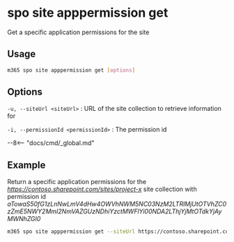# spo site apppermission get

Get a specific application permissions for the site

## Usage

```sh
m365 spo site apppermission get [options]
```

## Options

`-u, --siteUrl <siteUrl>`
: URL of the site collection to retrieve information for

`-i, --permissionId <permissionId>`
: The permission id

--8<-- "docs/cmd/_global.md"

## Example

Return a specific application permissions for the _https://contoso.sharepoint.com/sites/project-x_ site collection with permission id _aTowaS50fG1zLnNwLmV4dHw4OWVhNWM5NC03NzM2LTRlMjUtOTVhZC0zZmE5NWY2MmI2NmVAZGUzNDhiYzctMWFlYi00NDA2LThjYjMtOTdkYjAyMWNhZGI0_

```sh
m365 spo site apppermission get --siteUrl https://contoso.sharepoint.com/sites/project-x --permissionId aTowaS50fG1zLnNwLmV4dHw4OWVhNWM5NC03NzM2LTRlMjUtOTVhZC0zZmE5NWY2MmI2NmVAZGUzNDhiYzctMWFlYi00NDA2LThjYjMtOTdkYjAyMWNhZGI0
```
